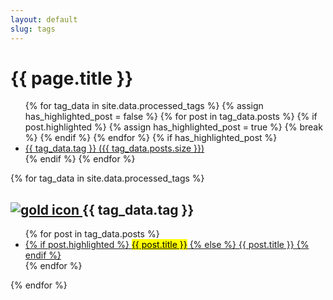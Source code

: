 ```yaml
---
layout: default
slug: tags
---
```


<h1>{{ page.title }}</h1>
<ul class="tag-list" aria-label="List of all tags">
    {% for tag_data in site.data.processed_tags %}
    {% assign has_highlighted_post = false %}
    {% for post in tag_data.posts %}
    {% if post.highlighted %}
    {% assign has_highlighted_post = true %}
    {% break %}
    {% endif %}
    {% endfor %}
    {% if has_highlighted_post %}
    <li>
        <a href="#{{ tag_data.tag | slugify }}" aria-label="Tag {{ tag_data.tag }} with {{ tag_data.posts.size }} posts">
            {{ tag_data.tag }} ({{ tag_data.posts.size }})
        </a>
    </li>
    {% endif %}
    {% endfor %}
</ul>
<div class="tagged-posts">
    {% for tag_data in site.data.processed_tags %}
    <div class="search-link" id="{{ tag_data.tag | slugify }}" aria-labelledby="{{ tag_data.tag | slugify }}-heading">
        <h2 id="{{ tag_data.tag | slugify }}-heading">
            <a href="#" class="back-to-top" aria-label="Back to top">
                <img src="{{ '/assets/gold.ico' | relative_url }}" alt="gold icon">
            </a>
            {{ tag_data.tag }}
        </h2>
        <ul>
            {% for post in tag_data.posts %}
            <li>
                <a href="{{ post.url }}">
                    {% if post.highlighted %}
                    <mark>{{ post.title }}</mark>
                    {% else %}
                    {{ post.title }}
                    {% endif %}
                </a>
            </li>
            {% endfor %}
        </ul>
    </div>
    {% endfor %}
</div>
